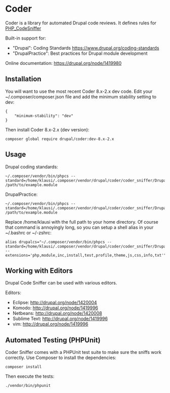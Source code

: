 # Coder

Coder is a library for automated Drupal code reviews. It defines rules for
[PHP_CodeSniffer](https://github.com/squizlabs/PHP_CodeSniffer)

Built-in support for:
- "Drupal": Coding Standards https://www.drupal.org/coding-standards
- "DrupalPractice": Best practices for Drupal module development

Online documentation: https://drupal.org/node/1419980


## Installation

You will want to use the most recent Coder 8.x-2.x dev code. Edit your
~/.composer/composer.json file and add the minimum stability setting to dev:

```
{
    "minimum-stability": "dev"
}
```

Then install Coder 8.x-2.x (dev version):

```
composer global require drupal/coder:dev-8.x-2.x
```


## Usage

Drupal coding standards:
```
~/.composer/vendor/bin/phpcs --standard=/home/klausi/.composer/vendor/drupal/coder/coder_sniffer/Drupal /path/to/example.module
```

DrupalPractice:
```
~/.composer/vendor/bin/phpcs --standard=/home/klausi/.composer/vendor/drupal/coder/coder_sniffer/DrupalPractice /path/to/example.module
```

Replace /home/klausi with the full path to your home directory. Of course that
command is annoyingly long, so you can setup a shell alias in your ~/.bashrc or
~/-zshrc:

```
alias drupalcs="~/.composer/vendor/bin/phpcs --standard=/home/klausi/.composer/vendor/drupal/coder/coder_sniffer/Drupal --extensions='php,module,inc,install,test,profile,theme,js,css,info,txt'"
```


## Working with Editors

Drupal Code Sniffer can be used with various editors.

Editors:

* Eclipse: http://drupal.org/node/1420004
* Komodo: http://drupal.org/node/1419996
* Netbeans: http://drupal.org/node/1420008
* Sublime Text: http://drupal.org/node/1419996
* vim: http://drupal.org/node/1419996


## Automated Testing (PHPUnit)

Coder Sniffer comes with a PHPUnit test suite to make sure the sniffs work correctly.
Use Composer to install the dependencies:

```
composer install
```

Then execute the tests:
```
./vendor/bin/phpunit
```
